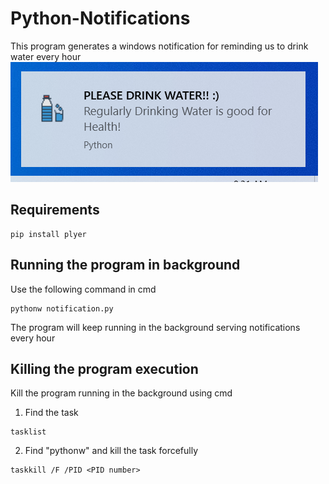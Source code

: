 # Python-Notifications
This program generates a windows notification for reminding us to drink water every hour
![](images/output.png)
## Requirements
```
pip install plyer
```
## Running the program in background
Use the following command in cmd
```
pythonw notification.py
```
The program will keep running in the background serving notifications every hour

## Killing the program execution
Kill the program running in the background using cmd
1) Find the task
```
tasklist
```
2) Find "pythonw" and kill the task forcefully
```
taskkill /F /PID <PID number>
```